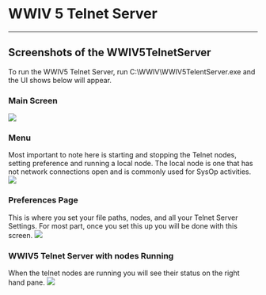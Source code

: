 # WWIV 5 Telnet Server
***

## Screenshots of the WWIV5TelnetServer

To run the WWIV5 Telnet Server, run C:\WWIV\WWIV5TelentServer.exe and the UI shows below will appear.

### Main Screen
![](https://github.com/wwivbbs/wwiv/blob/master/screenshots/wwiv5telnet/WWIV5_Telnet_Server_Main.png)

### Menu
Most important to note here is starting and stopping the Telnet nodes, setting preference and running
a local node. The local node is one that has not network connections open and is commonly used for SysOp
activities.
![](https://github.com/wwivbbs/wwiv/blob/master/screenshots/wwiv5telnet/WWIV5_Telnet_Server_Menu.png)

### Preferences Page
This is where you set your file paths, nodes, and all your Telnet Server Settings. For most part, once you set this up you will be done with this screen.
![](https://github.com/wwivbbs/wwiv/blob/master/screenshots/wwiv5telnet/WWIV5_Telnet_Server_Preferences.png)

### WWIV5 Telnet Server with nodes Running
When the telnet nodes are running you will see their status on the right hand pane.
![](https://github.com/wwivbbs/wwiv/blob/master/screenshots/wwiv5telnet/WWIV5_Telnet_Server_Running.png)
